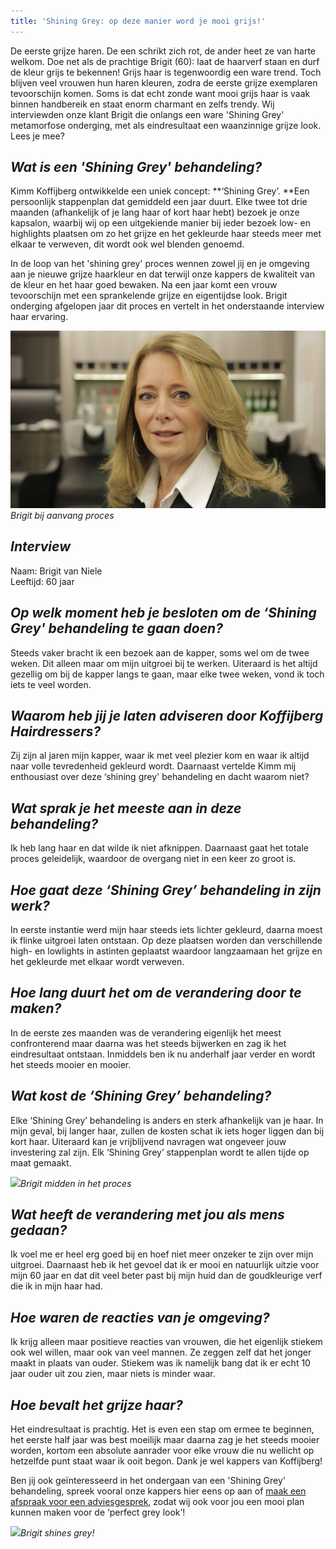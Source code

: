 ```yaml
---
title: 'Shining Grey: op deze manier word je mooi grijs!'
---
```



De eerste grijze haren. De een schrikt zich rot, de ander heet ze van harte welkom. Doe net als de prachtige Brigit (60): laat de haarverf staan en durf de kleur grijs te bekennen! Grijs haar is tegenwoordig een ware trend. Toch blijven veel vrouwen hun haren kleuren, zodra de eerste grijze exemplaren tevoorschijn komen. Soms is dat echt zonde want mooi grijs haar is vaak binnen handbereik en staat enorm charmant en zelfs trendy. Wij interviewden onze klant Brigit die onlangs een ware 'Shining Grey' metamorfose onderging, met als eindresultaat een waanzinnige grijze look. Lees je mee?

## *Wat is een 'Shining Grey' behandeling?*

Kimm Koffijberg ontwikkelde een uniek concept: **‘Shining Grey’.&nbsp;**Een persoonlijk stappenplan dat gemiddeld een jaar duurt. Elke twee tot drie maanden (afhankelijk of je lang haar of kort haar hebt) bezoek je onze kapsalon, waarbij wij op een uitgekiende manier bij ieder bezoek low- en highlights plaatsen om zo het grijze en het gekleurde haar steeds meer met elkaar te verweven, dit wordt ook wel blenden genoemd.

In de loop van het 'shining grey' proces wennen zowel jij en je omgeving aan je nieuwe grijze haarkleur en dat terwijl onze kappers de kwaliteit van de kleur en het haar goed bewaken. Na een jaar komt een vrouw tevoorschijn met een sprankelende grijze en eigentijdse look. Brigit onderging afgelopen jaar dit proces en vertelt in het onderstaande interview haar ervaring.

![](/uploads/versions/shining-grey-voor---x----2048-1152x---.jpg)*Brigit bij aanvang proces*

## *Interview*

Naam: Brigit van Niele<br />Leeftijd: 60 jaar

## *Op welk moment heb je besloten om de ‘Shining Grey' behandeling te gaan doen?*

Steeds vaker bracht ik een bezoek aan de kapper, soms wel om de twee weken. Dit alleen maar om mijn uitgroei bij te werken. Uiteraard is het altijd gezellig om bij de kapper langs te gaan, maar elke twee weken, vond ik toch iets te veel worden.

## *Waarom heb jij je laten adviseren door Koffijberg Hairdressers?*

Zij zijn al jaren mijn kapper, waar ik met veel plezier kom en waar ik altijd naar volle tevredenheid gekleurd wordt. Daarnaast vertelde Kimm mij enthousiast over deze ‘shining grey' behandeling en dacht waarom niet?

## *Wat sprak je het meeste aan in deze behandeling?*

Ik heb lang haar en dat wilde ik niet afknippen. Daarnaast gaat het totale proces geleidelijk, waardoor de overgang niet in een keer zo groot is.

## *Hoe gaat deze ‘Shining Grey’ behandeling in zijn werk?*

In eerste instantie werd mijn haar steeds iets lichter gekleurd, daarna moest ik flinke uitgroei laten ontstaan. Op deze plaatsen worden dan verschillende high- en lowlights in astinten geplaatst waardoor langzaamaan het grijze en het gekleurde met elkaar wordt verweven.

## *Hoe lang duurt het om de verandering door te maken?*

In de eerste zes maanden was de verandering eigenlijk het meest confronterend maar daarna was het steeds bijwerken en zag ik het eindresultaat ontstaan. Inmiddels ben ik nu anderhalf jaar verder en wordt het steeds mooier en mooier.

## *Wat kost de ‘Shining Grey’ behandeling?*

Elke ‘Shining Grey’ behandeling is anders en sterk afhankelijk van je haar. In mijn geval, bij langer haar, zullen de kosten schat ik iets hoger liggen dan bij kort haar. Uiteraard kan je vrijblijvend navragen wat ongeveer jouw investering zal zijn. Elk ‘Shining Grey’ stappenplan wordt te allen tijde op maat gemaakt.&nbsp;

![](/uploads/versions/shining-grey-2---x----5760-3240x---.jpg)*Brigit midden in het proces*

## *Wat heeft de verandering met jou als mens gedaan?*

Ik voel me er heel erg goed bij en hoef niet meer onzeker te zijn over mijn uitgroei. Daarnaast heb ik het gevoel dat ik er mooi en natuurlijk uitzie voor mijn 60 jaar en dat dit veel beter past bij mijn huid dan de goudkleurige verf die ik in mijn haar had.

## *Hoe waren de reacties van je omgeving?*

Ik krijg alleen maar positieve reacties van vrouwen, die het eigenlijk stiekem ook wel willen, maar ook van veel mannen. Ze zeggen zelf dat het jonger maakt in plaats van ouder. Stiekem was ik namelijk bang dat ik er echt 10 jaar ouder uit zou zien, maar niets is minder waar.

## *Hoe bevalt het grijze haar?*

Het eindresultaat is prachtig. Het is even een stap om ermee te beginnen, het eerste half jaar was best moeilijk maar daarna zag je het steeds mooier worden, kortom een absolute aanrader voor elke vrouw die nu wellicht op hetzelfde punt staat waar ik ooit begon. Dank je wel kappers van Koffijberg!

Ben jij ook ge&iuml;nteresseerd in het ondergaan van een 'Shining Grey' behandeling, spreek vooral onze kappers hier eens op aan of [maak een afspraak voor een adviesgesprek](http://www.koffijberg.nl/contact/), zodat wij ook voor jou een mooi plan kunnen maken voor de ‘perfect grey look’!

![](/uploads/versions/shining-grey-3---x-5760-3240x---.jpg)*Brigit shines grey!*